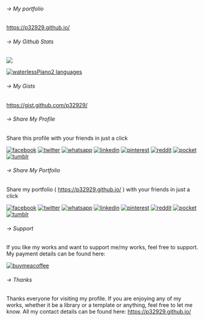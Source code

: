 ###### -> My portfolio
https://p32929.github.io/

###### -> My Github Stats
[![](https://github-readme-stats.vercel.app/api?username=p32929&show_icons=true)](https://p32929.github.io/) 

[![waterlessPiano2 languages](https://github-readme-stats.quantumlytangled.vercel.app/api/top-langs/?username=p32929)](https://p32929.github.io/)

###### -> My Gists
https://gist.github.com/p32929/

###### -> Share My Profile
Share this profile with your friends in just a click

[![facebook](https://user-images.githubusercontent.com/6418354/179013321-ac1d1452-0689-493f-9066-940cf2302b6e.png)](https://www.facebook.com/sharer/sharer.php?u=https://github.com/p32929)
[![twitter](https://user-images.githubusercontent.com/6418354/179013351-7d8d6d1c-4ce2-46ab-bef8-4c4765a1b888.png)](https://twitter.com/intent/tweet?url=https://github.com/p32929)
[![whatsapp](https://user-images.githubusercontent.com/6418354/179013353-f477fa0b-3e6f-4138-a357-c9991b23ff88.png)](https://api.whatsapp.com/send?text=https://github.com/p32929)
[![linkedin](https://user-images.githubusercontent.com/6418354/179013327-ca7b7102-1da8-4b1c-858f-1a6e5f21bd70.png)](https://www.linkedin.com/shareArticle?mini=true&url=https://github.com/p32929)
[![pinterest](https://user-images.githubusercontent.com/6418354/179013331-44cd9206-11b1-4b65-becb-5863b61c828f.png)](https://pinterest.com/pin/create/button/?url=https://github.com/p32929)
[![reddit](https://user-images.githubusercontent.com/6418354/179013338-7416ae3f-73ba-4522-86e1-1374d7082d22.png)](https://www.reddit.com/submit?url=https://github.com/p32929)
[![pocket](https://user-images.githubusercontent.com/6418354/179013334-b095c45f-becf-49f4-9ee1-5a731a9b1f85.png)](https://getpocket.com/save?url=https://github.com/p32929)
[![tumblr](https://user-images.githubusercontent.com/6418354/179013343-3111f55a-3b90-40c7-8487-9777348672b0.png)](https://www.tumblr.com/share?v=3&u=https://github.com/p32929)

###### -> Share My Portfolio
Share my portfolio ( https://p32929.github.io/ ) with your friends in just a click

[![facebook](https://user-images.githubusercontent.com/6418354/179013321-ac1d1452-0689-493f-9066-940cf2302b6e.png)](https://www.facebook.com/sharer/sharer.php?u=https://p32929.github.io/)
[![twitter](https://user-images.githubusercontent.com/6418354/179013351-7d8d6d1c-4ce2-46ab-bef8-4c4765a1b888.png)](https://twitter.com/intent/tweet?url=https://p32929.github.io/)
[![whatsapp](https://user-images.githubusercontent.com/6418354/179013353-f477fa0b-3e6f-4138-a357-c9991b23ff88.png)](https://api.whatsapp.com/send?text=https://p32929.github.io/)
[![linkedin](https://user-images.githubusercontent.com/6418354/179013327-ca7b7102-1da8-4b1c-858f-1a6e5f21bd70.png)](https://www.linkedin.com/shareArticle?mini=true&url=https://p32929.github.io/)
[![pinterest](https://user-images.githubusercontent.com/6418354/179013331-44cd9206-11b1-4b65-becb-5863b61c828f.png)](https://pinterest.com/pin/create/button/?url=https://p32929.github.io/)
[![reddit](https://user-images.githubusercontent.com/6418354/179013338-7416ae3f-73ba-4522-86e1-1374d7082d22.png)](https://www.reddit.com/submit?url=https://p32929.github.io/)
[![pocket](https://user-images.githubusercontent.com/6418354/179013334-b095c45f-becf-49f4-9ee1-5a731a9b1f85.png)](https://getpocket.com/save?url=https://p32929.github.io/)
[![tumblr](https://user-images.githubusercontent.com/6418354/179013343-3111f55a-3b90-40c7-8487-9777348672b0.png)](https://www.tumblr.com/share?v=3&u=https://p32929.github.io/)

###### -> Support
If you like my works and want to support me/my works, feel free to support. My payment details can be found here:

[![buymeacoffee](https://www.buymeacoffee.com/assets/img/guidelines/download-assets-sm-1.svg)](https://www.buymeacoffee.com/p32929)

###### -> Thanks
Thanks everyone for visiting my profile. If you are enjoying any of my works, whether it be a library or a template or anything, feel free to let me know. All my contact details can be found here: https://p32929.github.io/
